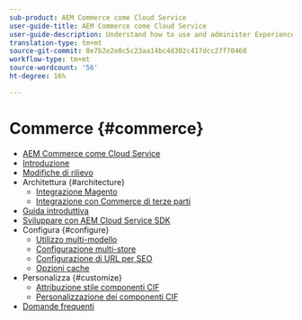 ```yaml
---
sub-product: AEM Commerce come Cloud Service
user-guide-title: AEM Commerce come Cloud Service
user-guide-description: Understand how to use and administer Experience Manager Commerce as a Cloud Service.
translation-type: tm+mt
source-git-commit: 8e7b2e2e0c5c23aa14bc4d302c417dcc27f70468
workflow-type: tm+mt
source-wordcount: '56'
ht-degree: 16%

---
```



# Commerce {#commerce}

+ [AEM Commerce come Cloud Service](/help/commerce-cloud/home.md)
+ [Introduzione](overview.md)
+ [Modifiche di rilievo](changes.md)
+ Architettura {#architecture}
   + [Integrazione Magento](architecture/magento.md)
   + [Integrazione con Commerce di terze parti](architecture/third-party.md)
+ [Guida introduttiva](getting-started.md)
+ [Sviluppare con AEM Cloud Service SDK](develop.md)
+ Configura {#configure}
   + [Utilizzo multi-modello](configuring/multi-template-usage.md)
   + [Configurazione multi-store](configuring/multi-store-setup.md)
   + [Configurazione di URL per SEO](configuring/advanced-url-configuration.md)
   + [Opzioni cache](configuring/caching.md)
+ Personalizza {#customize}
   + [Attribuzione stile componenti CIF](customizing/style-cif-component.md)
   + [Personalizzazione dei componenti CIF](customizing/customize-cif-components.md)
+ [Domande frequenti](faq.md)
